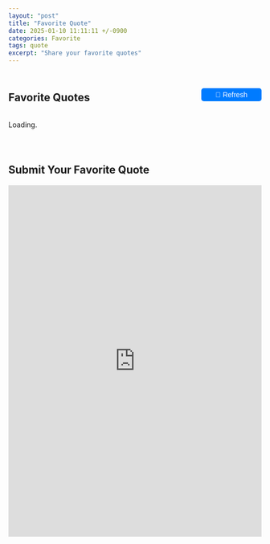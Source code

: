 ```yaml
---
layout: "post"
title: "Favorite Quote"
date: 2025-01-10 11:11:11 +/-0900
categories: Favorite
tags: quote
excerpt: "Share your favorite quotes"
---
```


<div class="header-container">
  <h2>Favorite Quotes</h2>
  <button id="refresh-btn">🔄 Refresh</button>
</div>

<p id="loading-text">Loading<span id="dots">.</span></p> <!-- Animated Loading Message -->

<div id="thread-container"></div>

<h2>Submit Your Favorite Quote</h2>
<div class="form-container">
  <iframe 
    src="https://docs.google.com/forms/d/e/1FAIpQLSeagOaDNvbzyDgos0zdQZMNfuZtAMySpaIaILZ5C3_iJFSfPg/viewform?embedded=true" 
    width="100%" height="700" frameborder="0" marginheight="0" marginwidth="0">
    Loading...
  </iframe>
</div>

<script>

let dotCount = 1;
const dotsElement = document.getElementById("dots");
const loadingText = document.getElementById("loading-text");

function animateDots() {
  dotCount = (dotCount % 3) + 1;
  dotsElement.textContent = ".".repeat(dotCount);
}
const dotInterval = setInterval(animateDots, 500);

async function fetchGoogleSheet() {
    const url = "https://script.google.com/macros/s/AKfycbw2_Dm3rsmvckcDalfLdGrQpZDtCl92JiRN8s_mwW9bIEud1pNS2AoXSKXExVtfkNhR/exec";
    try {
        const response = await fetch(url);
        const data = await response.json();
        const threadContainer = document.getElementById("thread-container");
        threadContainer.innerHTML = "";
        let posts = data.slice(1).reverse();
        let visiblePosts = posts.slice(0, 10);

        function createPost(row) {
            let post = document.createElement("div");
            post.classList.add("post");

            let timestamp = document.createElement("p");
            timestamp.classList.add("timestamp");
            timestamp.textContent = convertToKST(row.Timestamp);

            let quote = document.createElement("h3");
            const fullQuote = row.Quote;
            const shortQuote = fullQuote.length > 500 ? fullQuote.substring(0, 500) + "..." : fullQuote;

            let quoteContent = document.createElement("span");
            quoteContent.classList.add("short-text");
            quoteContent.textContent = shortQuote;

            let fullContent = document.createElement("span");
            fullContent.classList.add("full-text", "hidden");
            fullContent.textContent = fullQuote;

            if (fullQuote.length > 500) {
                let readMoreBtn = document.createElement("button");
                readMoreBtn.classList.add("read-more-btn");
                readMoreBtn.textContent = "Read More";

                readMoreBtn.addEventListener('click', function() {
                    quoteContent.classList.add('hidden');
                    fullContent.classList.remove('hidden');
                    this.remove();
                });

                quote.appendChild(quoteContent);
                quote.appendChild(fullContent);
                quote.appendChild(readMoreBtn);
            } else {
                quote.appendChild(quoteContent);
            }

            let speaker = document.createElement("p");
            speaker.textContent = row.Speaker.length > 100 ? row.Speaker.substring(0, 100) + "..." : row.Speaker;

            let email = document.createElement("p");
            email.classList.add("email");
            email.textContent = row.Email;

            post.appendChild(timestamp);
            post.appendChild(quote);
            post.appendChild(speaker);
            post.appendChild(email);
            return post;
        }

        visiblePosts.forEach(row => threadContainer.appendChild(createPost(row)));

        if (posts.length > 10) {
            let showMoreBtn = document.createElement("button");
            showMoreBtn.textContent = "Show More Posts";
            showMoreBtn.classList.add("show-more-btn");
            threadContainer.appendChild(showMoreBtn);
            showMoreBtn.addEventListener("click", function() {
                posts.slice(10).forEach(row => threadContainer.appendChild(createPost(row)));
                this.remove();
            });
        }

        loadingText.style.display = "none";
        clearInterval(dotInterval); 
    } catch (error) {
        console.error("Error fetching Google Sheet:", error);
        loadingText.textContent = "Failed to load data!";
        clearInterval(dotInterval);
    }
}


document.getElementById("refresh-btn").addEventListener("click", function() {
    let refreshBtn = this;
    let dotCount = 0;
    refreshBtn.disabled = true;
    let dotInterval = setInterval(() => {
        dotCount = (dotCount % 3) + 1;
        refreshBtn.textContent = "🔄 Refreshing" + ".".repeat(dotCount);
    }, 500);
    fetchGoogleSheet().then(() => {
        clearInterval(dotInterval);
        refreshBtn.textContent = "🔄 Refresh";
        refreshBtn.disabled = false;
    });
});

function convertToKST(utcDateStr) {
    const utcDate = new Date(utcDateStr);
    utcDate.setHours(utcDate.getHours() + 9);
    return utcDate.toISOString().replace("T", " ").split(".")[0];
}

document.addEventListener("DOMContentLoaded", fetchGoogleSheet);
</script>

<style>
  /* Thread Container */
  #thread-container {
    max-width: 800px;
    margin: 20px auto;
    padding: 10px;
    display: flex;
    flex-direction: column;
  }

  /* Individual Post Box */
  .post {
    border: 1px solid #ccc;
    padding: 15px;
    margin-bottom: 10px;
    border-radius: 5px;
  }

  /* Timestamp Style */
  .timestamp {
    font-size: 12px;
    color: #777;
    margin-bottom: 5px;
    line-height: 1.2;
  }

  /* Quote (Title) Styling */
  h3 {
    margin-top: 2px !important;
    margin-bottom: 8px !important;
    line-height: 1.2;
  }

  /* Paragraphs (Speaker, Email) */
  p {
    margin: 5px 0;
  }

  /* User Email Style */
  .email {
    font-size: 12px;
    color: #999;
    margin-top: 8px;
  }

  /* Header Container for Title and Refresh Button */
  .header-container {
    display: flex;
    justify-content: space-between;
    align-items: center;
    width: 100%;
    max-width: 800px;
    margin: 0 auto;
    padding: 10px 0;
  }

  /* Refresh Button Styling */
  #refresh-btn {
    padding: 5px 10px;
    font-size: 14px;
    background-color: #007bff;
    color: white;
    border: none;
    border-radius: 5px;
    cursor: pointer;
    transition: background 0.3s;
    min-width: 120px;
    text-align: center;
  }

  #refresh-btn:hover {
    background-color: #0056b3;
  }

  #refresh-btn:disabled {
    background-color: #6c757d;
    cursor: not-allowed;
  }

  /* Hidden Elements */
  .hidden {
    display: none;
  }

  /* Read More Button */
  .read-more-btn {
    margin-top: 5px;
    padding: 5px 10px;
    background-color: #007bff;
    color: white;
    border: none;
    border-radius: 5px;
    cursor: pointer;
    font-size: 12px;
    transition: background 0.3s;
  }

  .read-more-btn:hover {
    background-color: #0056b3;
  }

  /* Show More Posts Button */
  .show-more-btn {
    margin-top: 10px;
    padding: 8px 12px;
    background-color: #28a745;
    color: white;
    border: none;
    border-radius: 5px;
    cursor: pointer;
    font-size: 14px;
    transition: background 0.3s;
  }

  .show-more-btn:hover {
    background-color: #218838;
  }
</style>
